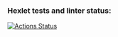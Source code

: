 ### Hexlet tests and linter status:
[![Actions Status](https://github.com/IVANn84/frontend-project-46/workflows/hexlet-check/badge.svg)](https://github.com/IVANn84/frontend-project-46/actions)